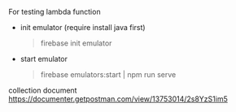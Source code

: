 For testing lambda function
- init emulator (require install java first)
  > firebase init emulator
- start emulator
  > firebase emulators:start | npm run serve

collection document
https://documenter.getpostman.com/view/13753014/2s8YzS1im5